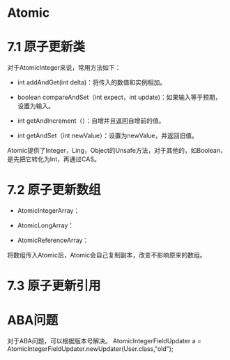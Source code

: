 # Atomic

# 7.1 原子更新类

  对于AtomicInteger来说，常用方法如下：
  
  * int addAndGet(int delta)：将传入的数值和实例相加。
  
  * boolean compareAndSet（int expect，int update)：如果输入等于预期，设置为输入。
  
  * int getAndIncrement（）：自增并且返回自增前的值。
  
  * int getAndSet（int newValue）：设置为newValue，并返回旧值。
  
  Atomic提供了Integer，Ling，Object的Unsafe方法，对于其他的，如Boolean，是先把它转化为Int，再通过CAS。
  
# 7.2 原子更新数组
  
  * AtomicIntegerArray：
  
  * AtomicLongArray：
  
  * AtomicReferenceArray：
  
  将数组传入Atomic后，Atomic会自己复制副本，改变不影响原来的数组。
  
# 7.3 原子更新引用

# ABA问题
  对于ABA问题，可以根据版本号解决。
  AtomicIntegerFieldUpdater<User> a = AtomicIntegerFieldUpdater.newUpdater(User.class,"old");
    